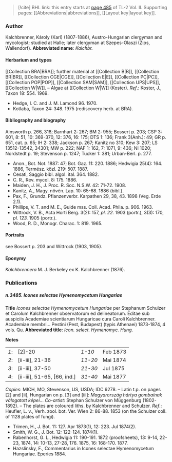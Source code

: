 > [!cite] BHL link: this entry starts at [page 485](https://www.biodiversitylibrary.org/page/33068727) of TL-2 Vol. II.
> Supporting pages: [[Abbreviations|abbreviations]], [[Layout key|layout key]].

### Author

Kalchbrenner, Károly (Karl) (1807-1886), Austro-Hungarian clergyman and mycologist; studied at Halle; later clergyman at Szepes-Olaszi (Zips, Wallendorf). 
**Abbreviated name**: *Kalchbr.*

#### Herbarium and types

[[Collection BRA|BRA]]; further material at [[Collection B|B]], [[Collection BR|BR]], [[Collection CGE|CGE]], [[Collection E|E]], [[Collection PC|PC]], [[Collection POP|POP]], [[Collection SAM|SAM]], [[Collection UPS|UPS]], [[Collection W|W]]. – Algae at [[Collection W|W]] (Koster).
*Ref*.: Koster, J., Taxon 18: 554. 1969.
- Hedge, I. C. and J. M. Lamond 96. 1970.
- Kotlaba, Taxon 24: 348. 1975 (rediscovery herb. at BRA).

#### Bibliography and biography

Ainsworth p. 266, 318; Barnhart 2: 267; BM 2: 955; Bossert p. 203; CSP 3: 601, 8: 51, 10: 369-370, 12: 376, 16: 175; DTS 1: 136; Frank 3(Anh.): 49; GR p. 651, cat. p. 65; IH 2: 338; Jackson p. 267; Kanitz no 310; Kew 3: 207; LS 13512-13542, 34301; MW p. 222; NAF 1: 162, 7: 1071, 9: 436; NI 1020; Nordstedt p. 19; Stevenson p. 1247; Tucker 1: 381; Urban-Berl. p. 277.
- Anon., Bot. Not. 1887: 47; Bot. Gaz. 11: 220. 1886; Hedwigia 25(4): 164. 1886, Termész. közl. 219: 507. 1887.
- Cesati, Saggio bibl. algol. ital. 364. 1882.
- C. R., Rev. mycol. 8: 175. 1886.
- Maiden, J. H., J. Proc. R. Soc. N.S.W. 42: 71-72. 1908.
- Kanitz, A., Magy. növén. Lap. 10: 65-68. 1886 (bibl.).
- Pax, F., Grundz. Pflanzenverbr. Karpathen 29, 38, 43. 1898 (Veg. Erde 2.1).
- Phillips, V. T. and M. E., Guide mss. Coll. Acad. Phila. p. 906. 1963.
- Wittrock, V. B., Acta Horti Berg. 3(2): 157, *pl. 22.* 1903 (portr.), 3(3): 170, *pl. 123.* 1905 (portr.).
- Wood, R. D., Monogr. Charac. 1: 819. 1965.

#### Portraits

see Bossert p. 203 and Wittrock (1903, 1905).

#### Eponymy

*Kalchbrennera* M. J. Berkeley ex K. Kalchbrenner (1876).

### Publications

##### n.3485. Icones selectae Hymenomycetum Hungariae

**Title**
*Icones selectae Hymenomycetum Hungariae* per Stephanum Schulzer et Carolum Kalchbrenner observatorum ed delineatorum. Editae sub auspiciis Academiae scientiarum Hungaricae cura Caroli Kalchbrenner. Academiae membri... Pestini (Pest, Budapest) (typis Athenaei) 1873-1874, 4 vols. Qu.
**Abbreviated title**: *Icon. select. Hymenomyc. Hung.*

**Notes**

| | | | |
|---|---|---|---|
|*1*:|\[2\]-20	|*1-10*	|Feb 1873
|*2*:|\[ii-iii\], 21-36	|*11-20*	|Mai 1874
|*3*:|\[ii-iii\], 37-50	|*21-30*	|Jul 1875
|*4*:|\[ii-iii\], 51-65, \[66, ind.\]	|*31-40*	|Mai 1877

*Copies*: MICH, MO, Stevenson, US, USDA; IDC 6278. – Latin t.p. on pages \[2\] and \[ii\], Hungarian on p. \[3\] and \[iii\]: *Magyarország hártya gombaínak válogatott képei*...
*Co-artist*: Stephan Schulzer von Müggenburg (1802-1892). – The plates are coloured liths. by Kalchbrenner and Schulzer.
*Ref*.: Heufler, L. v., Verh. zool. bot. Ver. Wien 2: 86-88. 1853 (on the Schulzer coll. of 1128 plates of fungi).
- Trimen, H., J. Bot. 11: 127. Apr 1873(1), 12: 223. Jul 1874(2).
- Smith, W. G., J. Bot. 12: 122-124. 1874(1).
- Rabenhorst, G. L., Hedwigia 11: 190-191. 1872 (proofsheets), 13: 9-14, 22-23, 1874, 14: 10-13, 27-28, 176. 1875, 16: 168-170. 1877.
- Hazslinsky, F., Commentarius in Icones selectae Hymenomycetum Hungariae. Eperies 1884.

